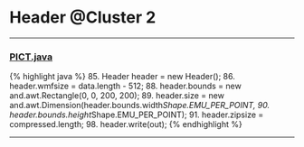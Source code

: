 # Header @Cluster 2

***

### [PICT.java](https://searchcode.com/codesearch/view/97394495/)
{% highlight java %}
85. Header header = new Header();
86. header.wmfsize = data.length - 512;
88. header.bounds = new and.awt.Rectangle(0, 0, 200, 200);
89. header.size = new and.awt.Dimension(header.bounds.width*Shape.EMU_PER_POINT,
90.         header.bounds.height*Shape.EMU_PER_POINT);
91. header.zipsize = compressed.length;
98. header.write(out);
{% endhighlight %}

***

